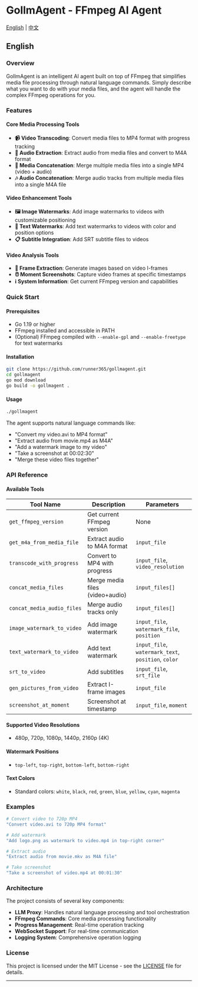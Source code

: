 # GollmAgent - FFmpeg AI Agent

[English](#english) | [中文](README.md)

## English

### Overview
GollmAgent is an intelligent AI agent built on top of FFmpeg that simplifies media file processing through natural language commands. Simply describe what you want to do with your media files, and the agent will handle the complex FFmpeg operations for you.

### Features

#### Core Media Processing Tools
- **📹 Video Transcoding**: Convert media files to MP4 format with progress tracking
- **🎵 Audio Extraction**: Extract audio from media files and convert to M4A format
- **🔗 Media Concatenation**: Merge multiple media files into a single MP4 (video + audio)
- **🎶 Audio Concatenation**: Merge audio tracks from multiple media files into a single M4A file

#### Video Enhancement Tools
- **🖼️ Image Watermarks**: Add image watermarks to videos with customizable positioning
- **📝 Text Watermarks**: Add text watermarks to videos with color and position options
- **📋 Subtitle Integration**: Add SRT subtitle files to videos

#### Video Analysis Tools
- **📸 Frame Extraction**: Generate images based on video I-frames
- **⏰ Moment Screenshots**: Capture video frames at specific timestamps
- **ℹ️ System Information**: Get current FFmpeg version and capabilities

### Quick Start

#### Prerequisites
- Go 1.19 or higher
- FFmpeg installed and accessible in PATH
- (Optional) FFmpeg compiled with `--enable-gpl` and `--enable-freetype` for text watermarks

#### Installation
```bash
git clone https://github.com/runner365/gollmagent.git
cd gollmagent
go mod download
go build -o gollmagent .
```

#### Usage
```bash
./gollmagent
```

The agent supports natural language commands like:
- "Convert my video.avi to MP4 format"
- "Extract audio from movie.mp4 as M4A"
- "Add a watermark image to my video"
- "Take a screenshot at 00:02:30"
- "Merge these video files together"

### API Reference

#### Available Tools

| Tool Name | Description | Parameters |
|-----------|-------------|------------|
| `get_ffmpeg_version` | Get current FFmpeg version | None |
| `get_m4a_from_media_file` | Extract audio to M4A format | `input_file` |
| `transcode_with_progress` | Convert to MP4 with progress | `input_file`, `video_resolution` |
| `concat_media_files` | Merge media files (video+audio) | `input_files[]` |
| `concat_media_audio_files` | Merge audio tracks only | `input_files[]` |
| `image_watermark_to_video` | Add image watermark | `input_file`, `watermark_file`, `position` |
| `text_watermark_to_video` | Add text watermark | `input_file`, `watermark_text`, `position`, `color` |
| `srt_to_video` | Add subtitles | `input_file`, `srt_file` |
| `gen_pictures_from_video` | Extract I-frame images | `input_file` |
| `screenshot_at_moment` | Screenshot at timestamp | `input_file`, `moment` |

#### Supported Video Resolutions
- 480p, 720p, 1080p, 1440p, 2160p (4K)

#### Watermark Positions
- `top-left`, `top-right`, `bottom-left`, `bottom-right`

#### Text Colors
- Standard colors: `white`, `black`, `red`, `green`, `blue`, `yellow`, `cyan`, `magenta`

### Examples

```bash
# Convert video to 720p MP4
"Convert video.avi to 720p MP4 format"

# Add watermark
"Add logo.png as watermark to video.mp4 in top-right corner"

# Extract audio
"Extract audio from movie.mkv as M4A file"

# Take screenshot
"Take a screenshot of video.mp4 at 00:01:30"
```

### Architecture

The project consists of several key components:
- **LLM Proxy**: Handles natural language processing and tool orchestration
- **FFmpeg Commands**: Core media processing functionality
- **Progress Management**: Real-time operation tracking
- **WebSocket Support**: For real-time communication
- **Logging System**: Comprehensive operation logging


### License

This project is licensed under the MIT License - see the [LICENSE](LICENSE) file for details.

---

